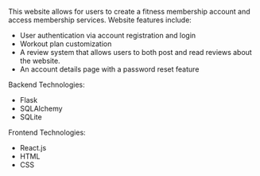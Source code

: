 This website allows for users to create a fitness membership account and access membership services. Website features include: 
* User authentication via account registration and login
* Workout plan customization 
* A review system that allows users to both post and read reviews about the website.
* An account details page with a password reset feature

Backend Technologies:
* Flask
* SQLAlchemy
* SQLite

Frontend Technologies:
* React.js
* HTML
* CSS
